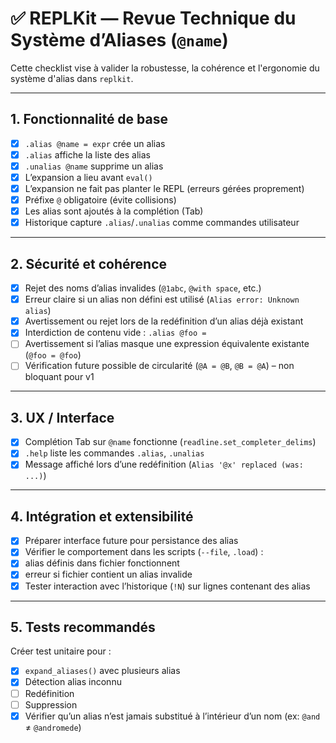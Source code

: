 # ✅ REPLKit — Revue Technique du Système d’Aliases (`@name`)

Cette checklist vise à valider la robustesse, la cohérence et l'ergonomie du système d'alias dans `replkit`.

---

## 1. Fonctionnalité de base

- [x] `.alias @name = expr` crée un alias
- [x] `.alias` affiche la liste des alias
- [x] `.unalias @name` supprime un alias
- [x] L’expansion a lieu avant `eval()`
- [x] L’expansion ne fait pas planter le REPL (erreurs gérées proprement)
- [x] Préfixe `@` obligatoire (évite collisions)
- [x] Les alias sont ajoutés à la complétion (Tab)
- [x] Historique capture `.alias`/`.unalias` comme commandes utilisateur

---

## 2. Sécurité et cohérence

- [x] Rejet des noms d’alias invalides (`@1abc`, `@with space`, etc.)
- [x] Erreur claire si un alias non défini est utilisé (`Alias error: Unknown alias`)
- [x] Avertissement ou rejet lors de la redéfinition d’un alias déjà existant
- [x] Interdiction de contenu vide : `.alias @foo = `
- [ ] Avertissement si l’alias masque une expression équivalente existante (`@foo = @foo`)
- [ ] Vérification future possible de circularité (`@A = @B`, `@B = @A`) – non bloquant pour v1

---

## 3. UX / Interface

- [x] Complétion Tab sur `@name` fonctionne (`readline.set_completer_delims`)
- [x] `.help` liste les commandes `.alias`, `.unalias`
- [x] Message affiché lors d’une redéfinition (`Alias '@x' replaced (was: ...)`)

---

## 4. Intégration et extensibilité

- [x] Préparer interface future pour persistance des alias
- [x] Vérifier le comportement dans les scripts (`--file`, `.load`) :
- [x] alias définis dans fichier fonctionnent
- [x] erreur si fichier contient un alias invalide
- [x] Tester interaction avec l’historique (`!N`) sur lignes contenant des alias

---

## 5. Tests recommandés

Créer test unitaire pour :

- [x] `expand_aliases()` avec plusieurs alias
- [x] Détection alias inconnu
- [ ] Redéfinition
- [ ] Suppression
- [x] Vérifier qu’un alias n’est jamais substitué à l’intérieur d’un nom (ex: `@and` ≠ `@andromede`)
